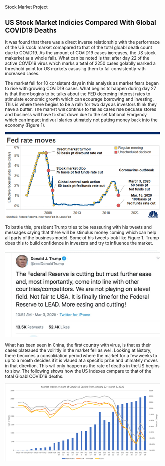 Stock Market Project 
## US Stock Market Indicies Compared With Global COVID19 Deaths
It was found that there was a direct inverse relationship with the performace of the US stock market comapared to that of the total gloabl death count due to COVID19. As the amount of COVID19 cases increases, the US stock makerket as a whole falls. What can be noted is that after day 22 of the active COVID19 virus which marks a total of 2250 cases golablly marked a threshold point for US markets casusing them to fall consistently with increased cases. 

The market fell for 10 consistent days in this analysis as market fears began to rise with growing COVID19 cases. What begins to happen during day 27 is that there begins to be talks about the FED decresing interest rates to stimulate economic growth which can ecourage borrowing and investing. This is where there begins to be a rally for two days as investors think they have a buffer. The market will continue to fall as cases rise becuase stores and business will have to shut down due to the set National Emrgency which can impact indivual slaries utimately not putting money back into the economy (Figure 1). 

![](fed_cut.png)

To battle this, president Trump tries to be reassuring with his tweets and messages saying that there will be stimulus money coming which can help all parts of the business model. Some of his tweets look like Figure 1. Trump does this to build confidence in investors and try to influence the market. 

![](trump_influence.jpg)

What has been seen in China, the first country with virus, is that as their cases plateaued the volititly in the market fell as well. Looking at history, there becomes a consolidation period where the market for a few weeks to up to a month decides if it is vlaued at a specific price and utimately moves in that direction. This will only happen as the rate of deaths in the US begins to slow.  The following shows how the US Indexes compare to that of the total Gloabl COVID19 deaths. 

![](index_vs_deaths.png)
